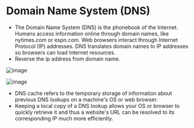 # Domain Name System (DNS)

- The Domain Name System (DNS) is the phonebook of the Internet. Humans access information online through domain names, like nytimes.com or espn.com. Web browsers interact through Internet Protocol (IP) addresses. DNS translates domain names to IP addresses so browsers can load Internet resources.
- Reverse the ip address from domain name.

![image](https://user-images.githubusercontent.com/76644058/211712695-29c7b7a5-8251-47e5-abbf-c4808268c56b.png)

![image](https://user-images.githubusercontent.com/76644058/211713067-8642ddf3-2496-47ef-a810-3fb579794e52.png)

- DNS cache refers to the temporary storage of information about previous DNS lookups on a machine's OS or web browser. 
- Keeping a local copy of a DNS lookup allows your OS or browser to quickly retrieve it and thus a website's URL can be resolved to its corresponding IP much more efficiently.
